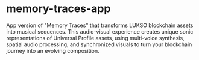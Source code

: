 # memory-traces-app
App version of "Memory Traces" that transforms LUKSO blockchain assets into musical sequences. This audio-visual experience creates unique sonic representations of Universal Profile assets, using multi-voice synthesis, spatial audio processing, and synchronized visuals to turn your blockchain journey into an evolving composition.
